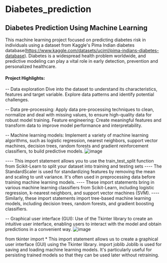 # Diabetes_prediction
## Diabetes Prediction Using Machine Learning
This machine learning project focused on predicting diabetes risk in individuals using a dataset from Kaggle's Pima Indian diabetes database(https://www.kaggle.com/datasets/uciml/pima-indians-diabetes-database). Diabetes is a widespread health problem worldwide, and predictive modeling can play a vital role in early detection, prevention and personalized healthcare.
#### Project Highlights:
-- Data exploration
Dive into the dataset to understand its characteristics, features and target variable. Explore data patterns and identify potential challenges.

-- Data pre-processing:
Apply data pre-processing techniques to clean, normalize and deal with missing values, to ensure high-quality data for robust model training.
Feature engineering: Create meaningful features and transform data to improve model performance and interpretability.

-- Machine learning models: 
Implement a variety of machine learning algorithms, such as logistic regression, nearest neighbors, support vector machines, decision trees, random forests and gradient reinforcement classifiers, to build predictive models.
![image](https://github.com/Fabiano2415/Diabetes_prediction/assets/101226686/8e71f4aa-db31-4381-bbf6-de4d99dc4d22)

---- This import statement allows you to use the train_test_split function from Scikit-Learn to split your dataset into training and testing sets
---- The StandardScaler is used for standardizing features by removing the mean and scaling to unit variance. It's often used in preprocessing data before training machine learning models.
---- These import statements bring in various machine learning classifiers from Scikit-Learn, including logistic regression, k-nearest neighbors, and support vector machines (SVM).
---- Similarly, these import statements import tree-based machine learning models, including decision trees, random forests, and gradient boosting classifiers.

-- Graphical user interface (GUI): 
Use of the Tkinter library to create an intuitive user interface, enabling users to interact with the model and obtain predictions in a convenient way.
![image](https://github.com/Fabiano2415/Diabetes_prediction/assets/101226686/327d99a5-b8bf-4784-8209-3c78c60c025c)

from tkinter import *
This import statement allows us to create a graphical user interface (GUI) using the Tkinter library.
import joblib
Joblib is used for saving and loading machine learning models. It's particularly useful for persisting trained models so that they can be used later without retraining.
